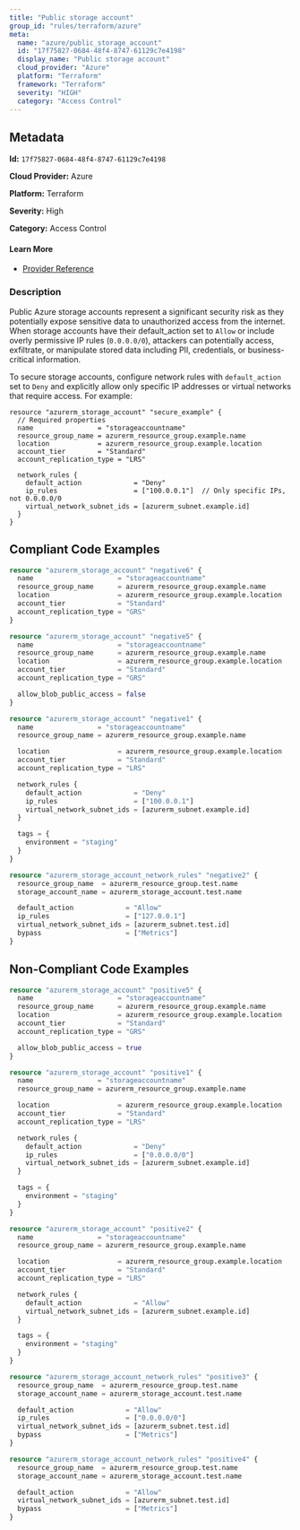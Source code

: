 ```yaml
---
title: "Public storage account"
group_id: "rules/terraform/azure"
meta:
  name: "azure/public_storage_account"
  id: "17f75827-0684-48f4-8747-61129c7e4198"
  display_name: "Public storage account"
  cloud_provider: "Azure"
  platform: "Terraform"
  framework: "Terraform"
  severity: "HIGH"
  category: "Access Control"
---
```

## Metadata

**Id:** `17f75827-0684-48f4-8747-61129c7e4198`

**Cloud Provider:** Azure

**Platform:** Terraform

**Severity:** High

**Category:** Access Control

#### Learn More

 - [Provider Reference](https://registry.terraform.io/providers/hashicorp/azurerm/latest/docs/resources/storage_account)

### Description

 Public Azure storage accounts represent a significant security risk as they potentially expose sensitive data to unauthorized access from the internet. When storage accounts have their default_action set to `Allow` or include overly permissive IP rules (`0.0.0.0/0`), attackers can potentially access, exfiltrate, or manipulate stored data including PII, credentials, or business-critical information.

To secure storage accounts, configure network rules with `default_action` set to `Deny` and explicitly allow only specific IP addresses or virtual networks that require access. For example:

```
resource "azurerm_storage_account" "secure_example" {
  // Required properties
  name                = "storageaccountname"
  resource_group_name = azurerm_resource_group.example.name
  location            = azurerm_resource_group.example.location
  account_tier        = "Standard"
  account_replication_type = "LRS"

  network_rules {
    default_action             = "Deny"
    ip_rules                   = ["100.0.0.1"]  // Only specific IPs, not 0.0.0.0/0
    virtual_network_subnet_ids = [azurerm_subnet.example.id]
  }
}
```


## Compliant Code Examples
```terraform
resource "azurerm_storage_account" "negative6" {
  name                     = "storageaccountname"
  resource_group_name      = azurerm_resource_group.example.name
  location                 = azurerm_resource_group.example.location
  account_tier             = "Standard"
  account_replication_type = "GRS"
}

```

```terraform
resource "azurerm_storage_account" "negative5" {
  name                     = "storageaccountname"
  resource_group_name      = azurerm_resource_group.example.name
  location                 = azurerm_resource_group.example.location
  account_tier             = "Standard"
  account_replication_type = "GRS"

  allow_blob_public_access = false
}

```

```terraform
resource "azurerm_storage_account" "negative1" {
  name                = "storageaccountname"
  resource_group_name = azurerm_resource_group.example.name

  location                 = azurerm_resource_group.example.location
  account_tier             = "Standard"
  account_replication_type = "LRS"

  network_rules {
    default_action             = "Deny"
    ip_rules                   = ["100.0.0.1"]
    virtual_network_subnet_ids = [azurerm_subnet.example.id]
  }

  tags = {
    environment = "staging"
  }
}

resource "azurerm_storage_account_network_rules" "negative2" {
  resource_group_name  = azurerm_resource_group.test.name
  storage_account_name = azurerm_storage_account.test.name

  default_action             = "Allow"
  ip_rules                   = ["127.0.0.1"]
  virtual_network_subnet_ids = [azurerm_subnet.test.id]
  bypass                     = ["Metrics"]
}
```
## Non-Compliant Code Examples
```terraform
resource "azurerm_storage_account" "positive5" {
  name                     = "storageaccountname"
  resource_group_name      = azurerm_resource_group.example.name
  location                 = azurerm_resource_group.example.location
  account_tier             = "Standard"
  account_replication_type = "GRS"

  allow_blob_public_access = true
}

```

```terraform
resource "azurerm_storage_account" "positive1" {
  name                = "storageaccountname"
  resource_group_name = azurerm_resource_group.example.name

  location                 = azurerm_resource_group.example.location
  account_tier             = "Standard"
  account_replication_type = "LRS"

  network_rules {
    default_action             = "Deny"
    ip_rules                   = ["0.0.0.0/0"]
    virtual_network_subnet_ids = [azurerm_subnet.example.id]
  }

  tags = {
    environment = "staging"
  }
}

resource "azurerm_storage_account" "positive2" {
  name                = "storageaccountname"
  resource_group_name = azurerm_resource_group.example.name

  location                 = azurerm_resource_group.example.location
  account_tier             = "Standard"
  account_replication_type = "LRS"

  network_rules {
    default_action             = "Allow"
    virtual_network_subnet_ids = [azurerm_subnet.example.id]
  }

  tags = {
    environment = "staging"
  }
}

resource "azurerm_storage_account_network_rules" "positive3" {
  resource_group_name  = azurerm_resource_group.test.name
  storage_account_name = azurerm_storage_account.test.name

  default_action             = "Allow"
  ip_rules                   = ["0.0.0.0/0"]
  virtual_network_subnet_ids = [azurerm_subnet.test.id]
  bypass                     = ["Metrics"]
}

resource "azurerm_storage_account_network_rules" "positive4" {
  resource_group_name  = azurerm_resource_group.test.name
  storage_account_name = azurerm_storage_account.test.name

  default_action             = "Allow"
  virtual_network_subnet_ids = [azurerm_subnet.test.id]
  bypass                     = ["Metrics"]
}
```